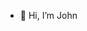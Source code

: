 - 👋 Hi, I’m John
<!---- 👀 I’m interested in ...
- 🌱 I’m currently learning ...
- 💞️ I’m looking to collaborate on ...
- 📫 How to reach me ...--->

<!---
jvvc/jvvc is a ✨ special ✨ repository because its `README.md` (this file) appears on your GitHub profile.
You can click the Preview link to take a look at your changes.
--->


<!--bibliotecas uteis e comandos refenrentes
/*libraries*/
#include <cstddef.h>


#include <iostream.h>
  cin >> var;
  cout << print;

#include <locale.h>
  setlocale(LC_ALL,"");/*set utf-8*/


#include <algorithm.h>
sort(

ex:
int main()

{
    int arr[] = { 1, 5, 8, 9, 6, 7, 3, 4, 2, 0 };
    int n = sizeof(arr) / sizeof(arr[0]);
 
    */Here we take two parameters, the beginning of the
    array and the length n upto which we want the array to
    be sorted
    */
    sort(arr, arr + n);
 
    cout << "\nArray after sorting using "
            "default sort is : \n";
    for (int i = 0; i < n; ++i)
        cout << arr[i] << " ";
 
    return 0;
}

#include <windows.h>

-->

